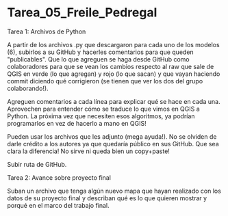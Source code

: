 # Tarea_05_Freile_Pedregal


Tarea 1: Archivos de Python

A partir de los archivos .py que descargaron para cada uno de los modelos (6), subirlos a su GitHub y hacerles comentarios para que queden "publicables". Que lo que agreguen se haga desde GitHub como colaboradores para que se vean los cambios respecto al raw que sale de QGIS en verde (lo que agregan) y rojo (lo que sacan) y que vayan haciendo commit diciendo qué corrigieron (se tienen que ver los dos del grupo colaborando!).

Agreguen comentarios a cada línea para explicar qué se hace en cada una. Aprovechen para entender cómo se traduce lo que vimos en QGIS a Python. La próxima vez que necesiten esos algoritmos, ya podrían programarlos en vez de hacerlo a mano en QGIS!

Pueden usar los archivos que les adjunto (mega ayuda!). No se olviden de darle crédito a los autores ya que quedaría público en sus GitHub. Que sea clara la diferencia! No sirve ni queda bien un copy+paste!

Subir ruta de GitHub.

Tarea 2: Avance sobre proyecto final

Suban un archivo que tenga algún nuevo mapa que hayan realizado con los datos de su proyecto final y describan qué es lo que quieren mostrar y porqué en el marco del trabajo final.
